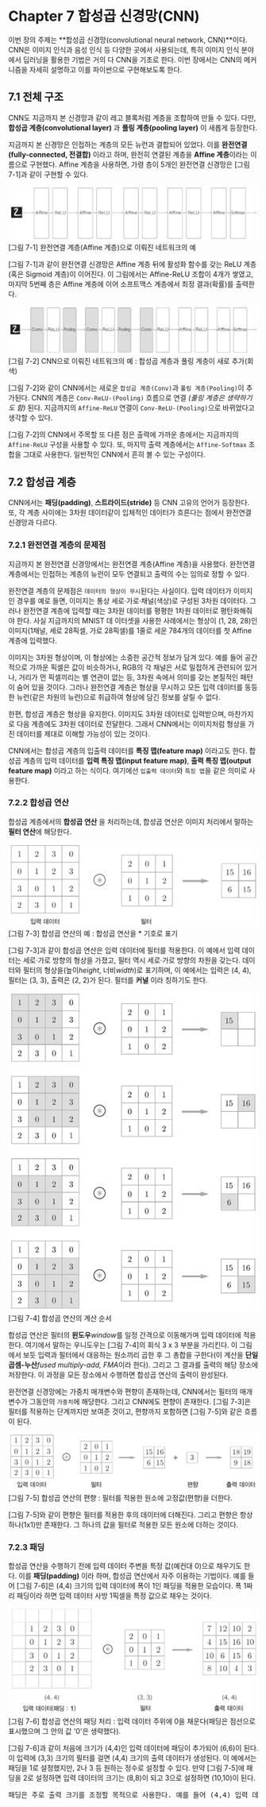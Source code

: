# Chapter 7 합성곱 신경망(CNN)
이번 장의 주제는 **합성곱 신경망(convolutional neural network, CNN)**이다. CNN은 이미지 인식과 음성 인식 등 다양한 곳에서 사용되는데, 특히 이미지 인식 분야에서 딥러닝을 활용한 기법은 거의 다 CNN을 기초로 한다. 이번 장에서는 CNN의 메커니즘을 자세히 설명하고 이를 파이썬으로 구현해보도록 한다.  

## 7.1 전체 구조
CNN도 지금까지 본 신경망과 같이 레고 블록처럼 계층을 조합하여 만들 수 있다. 다만, **합성곱 계층(convolutional layer)** 과 **풀링 계층(pooling layer)** 이 새롭게 등장한다.  

지금까지 본 신경망은 인접하는 계층의 모든 뉴런과 결합되어 있었다. 이를 **완전연결(fully-connected, 전결합)** 이라고 하며, 완전히 연결된 계층을 **Affine 계층**이라는 이름으로 구현했다. Affine 계층을 사용하면, 가령 층이 5개인 완전연결 신경망은 [그림 7-1]과 같이 구현할 수 있다.  

![7-1](../Images/7_1.png)  
[그림 7-1] 완전연결 계층(Affine 계층)으로 이뤄진 네트워크의 예  

[그림 7-1]과 같이 완전연결 신경망은 Affine 계층 뒤에 활성화 함수를 갖는 ReLU 계층(혹은 Sigmoid 계층)이 이어진다. 이 그림에서는 Affine-ReLU 조합이 4개가 쌓였고, 마지막 5번째 층은 Affine 계층에 이어 소프트맥스 계층에서 최정 결과(확률)를 출력한다.  

![7-2](../Images/7_2.png)  
[그림 7-2] CNN으로 이뤄진 네트워크의 예 : 합성곱 계층과 풀링 계층이 새로 추가(회색)  

[그림 7-2]와 같이 CNN에서는 새로운 `합성곱 계층(Conv)`과 `풀링 계층(Pooling)`이 추가된다. CNN의 계층은 `Conv-ReLU-(Pooling)` 흐름으로 연결 *(풀링 계층은 생략하기도 함)* 된다. 지금까지의 `Affine-ReLU` 연결이 `Conv-ReLU-(Pooling)`으로 바뀌었다고 생각할 수 있다.  

[그림 7-2]의 CNN에서 주목할 또 다른 점은 출력에 가까운 층에서는 지금까지의 `Affine-ReLU` 구성을 사용할 수 있다. 또, 마지막 출력 계층에서는 `Affine-Softmax` 조합을 그대로 사용한다. 일반적인 CNN에서 흔히 볼 수 있는 구성이다.  


## 7.2 합성곱 계층
CNN에서는 **패딩(padding)**, **스트라이드(stride)** 등 CNN 고유의 언어가 등장한다. 또, 각 계층 사이에는 3차원 데이터같이 입체적인 데이터가 흐른다는 점에서 완전연결 신경망과 다르다.     


### 7.2.1 완전연결 계층의 문제점
지금까지 본 완전연결 신경망에서는 완전연결 계층(Affine 계층)을 사용했다. 완전연결 계층에서는 인접하는 계층의 뉴런이 모두 연결되고 출력의 수는 임의로 정할 수 있다.  

완전연결 계층의 문제점은 `데이터의 형상이 무시`된다는 사실이다. 입력 데이터가 이미지인 경우를 예로 들면, 이미지는 통상 세로·가로·채널(색상)로 구성된 3차원 데이터다. 그러나 완전연결 계층에 입력할 때는 3차원 데이터를 평평한 1차원 데이터로 평탄화해줘야 한다. 사실 지금까지의 MNIST 데 이터셋을 사용한 사례에서는 형상이 (1, 28, 28)인 이미지(1채널, 세로 28픽셀, 가로 28픽셀)를 1줄로 세운 784개의 데이터를 첫 Affine 계층에 입력했다.  

이미지는 3차원 형상이며, 이 형상에는 소중한 공간적 정보가 담겨 있다. 예를 들어 공간적으로 가까운 픽셀은 값이 비슷하거나, RGB의 각 채널은 서로 밀접하게 관련되어 있거나, 거리가 먼 픽셀끼리는 별 연관이 없는 등, 3차원 속에서 의미를 갖는 본질적인 패턴이 숨어 있을 것이다. 그러나 완전연결 계층은 형상을 무시하고 모든 입력 데이터를 동등한 뉴런(같은 차원의 뉴런)으로 취급하여 형상에 담긴 정보를 살릴 수 없다.  

한편, 합성곱 계층은 형상을 유지한다. 이미지도 3차원 데이터로 입력받으며, 마찬가지로 다음 계층에도 3차원 데이터로 전달한다. 그래서 CNN에서는 이미지처럼 형상을 가진 데이터를 제대로 이해할 가능성이 있는 것이다.  

CNN에서는 합성곱 계층의 입출력 데이터를 **특징 맵(feature map)** 이라고도 한다. 합성곱 계층의 입력 데이터를 **입력 특징 맵(input feature map)**, **출력 특징 맵(output feature map)** 이라고 하는 식이다. 여기에선 `입출력 데이터`와 `특징 맵`을 같은 의미로 사용한다.    


### 7.2.2 합성곱 연산
합성곱 계층에서의 **합성곱 연산** 을 처리하는데, 합성곱 연산은 이미지 처리에서 말하는 **필터 연산**에 해당한다.  

![7-3](../Images/7_3.png)  
[그림 7-3] 합성곱 연산의 예 : 합성곱 연산을 * 기호로 표기   

[그림 7-3]과 같이 합성곱 연산은 입력 데이터에 필터를 적용한다. 이 예에서 입력 데이터는 세로·가로 방향의 형상을 가졌고, 필터 역시 세로·가로 방향의 차원을 갖는다. 데이터와 필터의 형상을(높이*height*, 너비*width*)로 표기하며, 이 예에서는 입력은 (4, 4), 필터는 (3, 3), 출력은 (2, 2)가 된다. 필터를 **커널** 이라 칭하기도 한다.   

![7-4](../Images/7_4.png)  
[그림 7-4] 합성곱 연산의 계산 순서   

합성곱 연산은 필터의 **윈도우***window*를 일정 간격으로 이동해가며 입력 데이터에 적용한다. 여기에서 말하는 우니도우는 [그림 7-4]의 회식 3 x 3 부분을 가리킨다. 이 그림에서 보듯 입력과 필터에서 대응하는 원소끼리 곱한 후 그 총합을 구한다(이 계산을 **단일 곱셈-누산***fused multiply-add, FMA*이라 한다). 그리고 그 결과를 출력의 해당 장소에 저장한다. 이 과정을 모든 장소에서 수행하면 합성곱 연산의 출력이 완성된다.  

완전연결 신경망에는 가중치 매개변수와 편향이 존재하는데, CNN에서는 필터의 매개변수가 그동안의 `가중치`에 해당한다. 그리고 CNN에도 편향이 존재한다. [그림 7-3]은 필터를 적용하는 단계까지만 보여준 것이고, 편향까지 포함하면 [그림 7-5]와 같은 흐름이 된다.  

![7-5](../Images/7_5.png)  
[그림 7-5] 합성곱 연산의 편향 : 필터를 적용한 원소에 고정값(편향)을 더한다.   

[그림 7-5]와 같이 편향은 필터를 적용한 후의 데이터에 더해진다. 그리고 편향은 항상 하나(1x1)만 존재한다. 그 하나의 값을 필터로 적용한 모든 원소에 더하는 것이다.  


### 7.2.3 패딩
합성곱 연산을 수행하기 전에 입력 데이터 주변을 특정 값(예컨대 0)으로 채우기도 한다. 이를 **패딩(padding)** 이라 하며, 합성곱 연산에서 자주 이용하는 기법이다. 예를 들어 [그림 7-6]은 (4,4) 크기의 입력 데이터에 폭이 1인 패딩을 적용한 모습이다. 폭 1짜리 패딩이라 하면 입력 데이터 사방 1픽셀을 특정 값으로 채우는 것이다.  

![7-6](../Images/7_6.png)  
[그림 7-6] 합성곱 연산의 패딩 처리 : 입력 데이터 주위에 0을 채운다(패딩은 점선으로 표시했으며 그 안의 값 '0'은 생략했다).   

[그림 7-6]과 같이 처음에 크기가 (4,4)인 입력 데이터에 패딩이 추가되어 (6,6)이 된다. 이 입력에 (3,3) 크기의 필터를 걸면 (4,4) 크기의 출력 데이터가 생성된다. 이 예에서는 패딩을 1로 설정했지만, 2나 3 등 원하는 정수로 설정할 수 있다. 만약 [그림 7-5]에 패딩을 2로 설정하면 입력 데이터의 크기는 (8,8)이 되고 3으로 설정하면 (10,10)이 된다.    

<pre>
패딩은 주로 출력 크기를 조정할 목적으로 사용한다. 예를 들어 (4,4) 입력 데이터에 (3,3) 필터를 적용하면 출력은 (2,2)가 되어, 입력보다 2만큼 줄어든다. 이는 합성곱 연산을 몇 번이나 되풀이하는 심층 신경망에서는 문제가 될 수 있다. 합성곱 연산을 거칠 때마다 크기가 작아져 어느 시점에서는 출력 크기가 1이 되면, 더 이상은 합성곱 연산을 적용할 수 없기 때문이다. 이러한 사태를 막기 위해 패딩을 사용한다. 앞의 예에서는 패딩의 폭을 1로 설정하니 (4,4) 입력에 대한 출력이 같은 크기인 (4,4)로 유지되었다. 한 마디로 입력 데이터의 공간적 크기를 고정한 채로 다음 계층에 전달할 수 있다.
</pre>



















